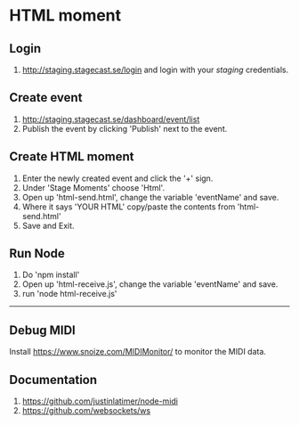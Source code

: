 # HTML moment

## Login

1. http://staging.stagecast.se/login and login with your _staging_ credentials.

## Create event

1. http://staging.stagecast.se/dashboard/event/list
2. Publish the event by clicking 'Publish' next to the event.

## Create HTML moment

1. Enter the newly created event and click the '+' sign.
2. Under 'Stage Moments' choose 'Html'.
3. Open up 'html-send.html', change the variable 'eventName' and save.
4. Where it says 'YOUR HTML' copy/paste the contents from 'html-send.html'
5. Save and Exit.

## Run Node

1. Do 'npm install'
2. Open up 'html-receive.js', change the variable 'eventName' and save.
3. run 'node html-receive.js'

***

## Debug MIDI

Install https://www.snoize.com/MIDIMonitor/ to monitor the MIDI data.

## Documentation

1. https://github.com/justinlatimer/node-midi
2. https://github.com/websockets/ws